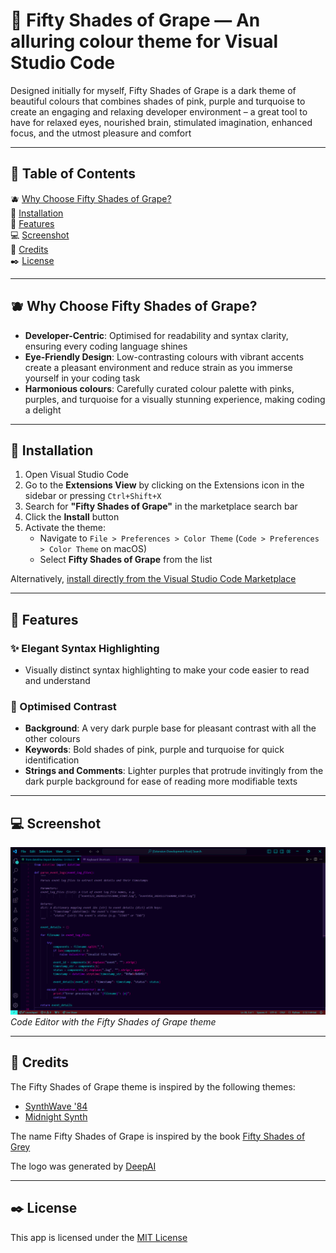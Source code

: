 # 🍇 Fifty Shades of Grape — An alluring colour theme for Visual Studio Code

Designed initially for myself, Fifty Shades of Grape is a dark theme of beautiful colours that combines shades of pink, purple and turquoise to create an engaging and relaxing developer environment – a great tool to have for relaxed eyes, nourished brain, stimulated imagination, enhanced focus, and the utmost pleasure and comfort

---

## 📜 Table of Contents

🫐 [Why Choose Fifty Shades of Grape?](#why-choose-fifty-shades-of-grape)  
🔧 [Installation](#installation)  
🍓 [Features](#features)  
💻 [Screenshot](#screenshot)  
👏 [Credits](#credits)  
✒️ [License](#license)

---

## 🫐 Why Choose Fifty Shades of Grape?

- **Developer-Centric**: Optimised for readability and syntax clarity, ensuring every coding language shines
- **Eye-Friendly Design**: Low-contrasting colours with vibrant accents create a pleasant environment and reduce strain as you immerse yourself in your coding task
- **Harmonious colours**: Carefully curated colour palette with pinks, purples, and turquoise for a visually stunning experience, making coding a delight

---

## 🔧 Installation

1. Open Visual Studio Code
2. Go to the **Extensions View** by clicking on the Extensions icon in the sidebar or pressing `Ctrl+Shift+X`
3. Search for **"Fifty Shades of Grape"** in the marketplace search bar
4. Click the **Install** button
5. Activate the theme:
   - Navigate to `File > Preferences > Color Theme` (`Code > Preferences > Color Theme` on macOS)
   - Select **Fifty Shades of Grape** from the list

Alternatively, [install directly from the Visual Studio Code Marketplace](https://marketplace.visualstudio.com/)

---

## 🍓 Features

### ✨ Elegant Syntax Highlighting
* Visually distinct syntax highlighting to make your code easier to read and understand

### 🎨 Optimised Contrast
- **Background**: A very dark purple base for pleasant contrast with all the other colours 
- **Keywords**: Bold shades of pink, purple and turquoise for quick identification
- **Strings and Comments**: Lighter purples that protrude invitingly from the dark purple background for ease of reading more modifiable texts

---

## 💻 Screenshot

![Screenshot of code editor in Debugging mode with the Fifty Shades of Grape theme in use](https://raw.githubusercontent.com/ChenYefet/fifty-shades-of-grape/refs/heads/master/images/readme_screenshot.png)
*Code Editor with the Fifty Shades of Grape theme*

---

## 👏 Credits

The Fifty Shades of Grape theme is inspired by the following themes:
* [SynthWave '84](https://marketplace.visualstudio.com/items?itemName=RobbOwen.synthwave-vscode)
* [Midnight Synth](https://marketplace.visualstudio.com/items?itemName=ekelley.midnight-synth)

The name Fifty Shades of Grape is inspired by the book [Fifty Shades of Grey](https://en.wikipedia.org/wiki/Fifty_Shades_of_Grey)

The logo was generated by [DeepAI](https://deepai.org/machine-learning-model/text2img)

---

## ✒️ License

This app is licensed under the [MIT License](https://github.com/ChenYefet/fifty-shades-of-grape/blob/master/LICENSE.md)
